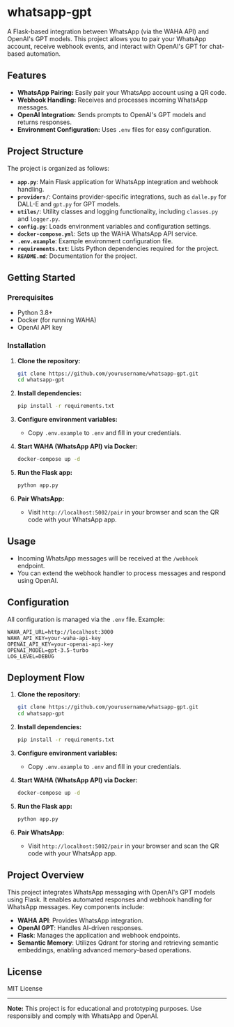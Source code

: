 # whatsapp-gpt

A Flask-based integration between WhatsApp (via the WAHA API) and OpenAI's GPT models. This project allows you to pair your WhatsApp account, receive webhook events, and interact with OpenAI's GPT for chat-based automation.

## Features

- **WhatsApp Pairing:** Easily pair your WhatsApp account using a QR code.
- **Webhook Handling:** Receives and processes incoming WhatsApp messages.
- **OpenAI Integration:** Sends prompts to OpenAI's GPT models and returns responses.
- **Environment Configuration:** Uses `.env` files for easy configuration.

## Project Structure

The project is organized as follows:

- **`app.py`**: Main Flask application for WhatsApp integration and webhook handling.
- **`providers/`**: Contains provider-specific integrations, such as `dalle.py` for DALL-E and `gpt.py` for GPT models.
- **`utiles/`**: Utility classes and logging functionality, including `classes.py` and `logger.py`.
- **`config.py`**: Loads environment variables and configuration settings.
- **`docker-compose.yml`**: Sets up the WAHA WhatsApp API service.
- **`.env.example`**: Example environment configuration file.
- **`requirements.txt`**: Lists Python dependencies required for the project.
- **`README.md`**: Documentation for the project.

## Getting Started

### Prerequisites

- Python 3.8+
- Docker (for running WAHA)
- OpenAI API key

### Installation

1. **Clone the repository:**
   ```sh
   git clone https://github.com/yourusername/whatsapp-gpt.git
   cd whatsapp-gpt
   ```

2. **Install dependencies:**
   ```sh
   pip install -r requirements.txt
   ```

3. **Configure environment variables:**
   - Copy `.env.example` to `.env` and fill in your credentials.

4. **Start WAHA (WhatsApp API) via Docker:**
   ```sh
   docker-compose up -d
   ```

5. **Run the Flask app:**
   ```sh
   python app.py
   ```

6. **Pair WhatsApp:**
   - Visit `http://localhost:5002/pair` in your browser and scan the QR code with your WhatsApp app.

## Usage

- Incoming WhatsApp messages will be received at the `/webhook` endpoint.
- You can extend the webhook handler to process messages and respond using OpenAI.

## Configuration

All configuration is managed via the `.env` file. Example:

```
WAHA_API_URL=http://localhost:3000
WAHA_API_KEY=your-waha-api-key
OPENAI_API_KEY=your-openai-api-key
OPENAI_MODEL=gpt-3.5-turbo
LOG_LEVEL=DEBUG
```

## Deployment Flow

1. **Clone the repository:**
   ```sh
   git clone https://github.com/yourusername/whatsapp-gpt.git
   cd whatsapp-gpt
   ```

2. **Install dependencies:**
   ```sh
   pip install -r requirements.txt
   ```

3. **Configure environment variables:**
   - Copy `.env.example` to `.env` and fill in your credentials.

4. **Start WAHA (WhatsApp API) via Docker:**
   ```sh
   docker-compose up -d
   ```

5. **Run the Flask app:**
   ```sh
   python app.py
   ```

6. **Pair WhatsApp:**
   - Visit `http://localhost:5002/pair` in your browser and scan the QR code with your WhatsApp app.

## Project Overview

This project integrates WhatsApp messaging with OpenAI's GPT models using Flask. It enables automated responses and webhook handling for WhatsApp messages. Key components include:
- **WAHA API**: Provides WhatsApp integration.
- **OpenAI GPT**: Handles AI-driven responses.
- **Flask**: Manages the application and webhook endpoints.
- **Semantic Memory**: Utilizes Qdrant for storing and retrieving semantic embeddings, enabling advanced memory-based operations.

## License

MIT License

---

**Note:** This project is for educational and prototyping purposes. Use responsibly and comply with WhatsApp and OpenAI.